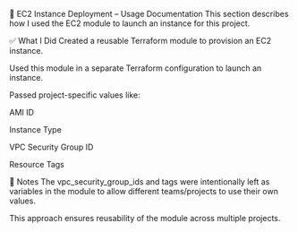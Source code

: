 🧪 EC2 Instance Deployment – Usage Documentation
This section describes how I used the EC2 module to launch an instance for this project.

✅ What I Did
Created a reusable Terraform module to provision an EC2 instance.

Used this module in a separate Terraform configuration to launch an instance.

Passed project-specific values like:

AMI ID

Instance Type

VPC Security Group ID

Resource Tags

📌 Notes
The vpc_security_group_ids and tags were intentionally left as variables in the module to allow different teams/projects to use their own values.

This approach ensures reusability of the module across multiple projects.

